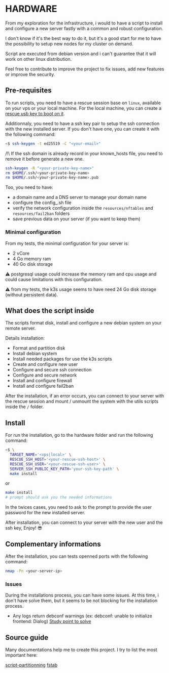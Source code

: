 # HARDWARE

From my exploration for the infrastructure, i would to have a script to install and configure a new server fastly with a common and robust configuration.

I don't know if it's the best way to do it, but it's a good start for me to have the possibility to setup new nodes for my cluster on demand.

Script are executed from debian version and i can't guarantee that it will work on other linux distribution.

Feel free to contribute to improve the project to fix issues, add new features or improve the security.

## Pre-requisites

To run scripts, you need to have a rescue session base on `linux`, available on your vps or your local machine. For the local machine, you can create a [rescue usb key to boot on it](../rescue_key/README.md).

Additionnaly, you need to have a ssh key pair to setup the ssh connection with the new installed server. If you don't have one, you can create it with the following command:

```bash
<$ ssh-keygen -t ed25519 -C "<your-email>"
```

/!\ If the ssh domain is already record in your known_hosts file, you need to remove it before generate a new one.

```bash
ssh-keygen -R "<your-private-key-name>"
rm $HOME/.ssh/<your-private-key-name>
rm $HOME/.ssh/<your-private-key-name>.pub
```

Too, you need to have:

- a domain name and a DNS server to manage your domain name
- configure the config_<your-target>.sh file
- verify the network configuration inside the `resources/nftables` and `resources/fail2ban` folders
- save previous data on your server (if you want to keep them)

### Minimal configuration

From my tests, the minimal configuration for your server is:

- 2 vCore
- 4 Go memory ram
- 40 Go disk storage

:warning: postgresql usage could increase the memory ram and cpu usage and could cause limitations with this configuration.

:warning: from my tests, the k3s usage seems to have need 24 Go disk storage (without persistent data).

## What does the script inside

The scripts format disk, install and configure a new debian system on your remote server.

Details installation:

- Format and partition disk
- Install debian system
- Install needed packages for use the k3s scripts
- Create and configure new user
- Configure and secure ssh connection
- Configure and secure network
- Install and configure firewall
- Install and configure fail2ban

After the installation, if an error occurs, you can connect to your server with the rescue session and mount / unmount the system with the utils scripts inside the `/` folder.

## Install

For run the installation, go to the hardware folder and run the following command:

``` bash
<$ \
  TARGET_NAME='<vps|local>' \
  RESCUE_SSH_HOST='<your-rescue-ssh-host>' \
  RESCUE_SSH_USER='<your-rescue-ssh-user>' \
  SERVER_SSH_PUBLIC_KEY_PATH='your-ssh-key-path' \
  make install
```

or

``` bash
make install
# prompt should ask you the needed informations
```

In the twices cases, you need to ask to the prompt to provide the user password for the new installed server.

After installation, you can connect to your server with the new user and the ssh key, Enjoy! :sunglasses:

## Complementary informations

After the installation, you can tests openned ports with the following command:

``` bash
nmap -Pn <your-server-ip>
```

### Issues

During the installations process, you can have some issues. At this time, i don't have solve them, but it seems to be not blocking for the installation process.

- Any logs return debconf warnings (ex: debconf: unable to initialize frontend: Dialog) [Study point to solve](https://superuser.com/questions/1470562/debian-10-over-ssh-ignoring-debian-frontend-noninteractive)

## Source guide

Many documentations help me to create this project. I try to list the most important here:

[script-partitionning](https://superuser.com/questions/332252/how-to-create-and-format-a-partition-using-a-bash-script)
[fstab](https://debian-facile.org/doc:systeme:fstab)
